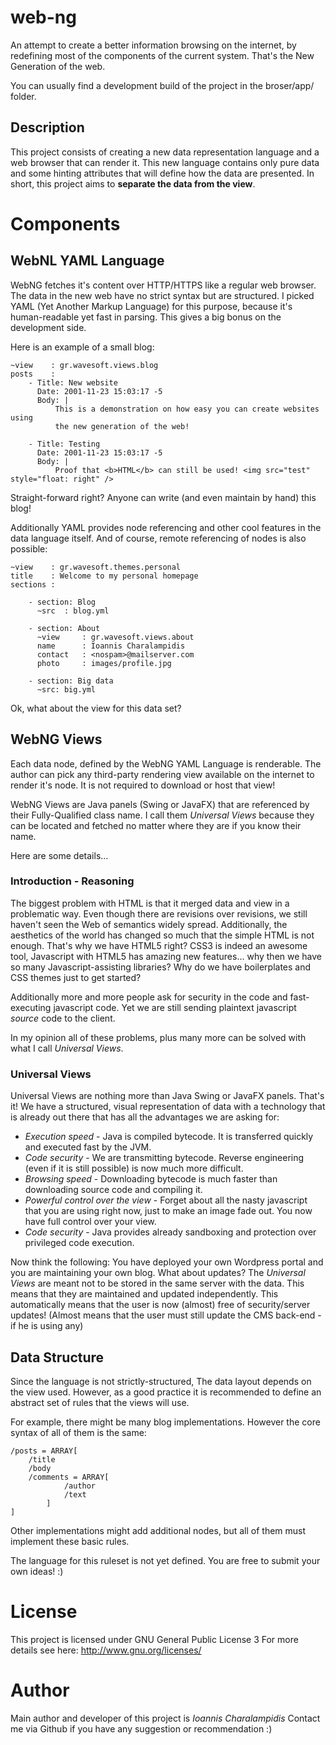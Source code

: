 web-ng
======

An attempt to create a better information browsing on the internet, by redefining most
of the components of the current system. That's the New Generation of the web.

You can usually find a development build of the project in the broser/app/ folder.

Description
-----------

This project consists of creating a new data representation language and a web browser that can render it. 
This new language contains only pure data and some hinting attributes that will define how the data are presented. 
In short, this project aims to **separate the data from the view**.

Components
==========

WebNL YAML Language
-------------------

WebNG fetches it's content over HTTP/HTTPS like a regular web browser. The data in the new web have no strict syntax 
but are structured. I picked YAML (Yet Another Markup Language) for this purpose, because it's human-readable yet fast 
in parsing. This gives a big bonus on the development side.

Here is an example of a small blog:

    ~view    : gr.wavesoft.views.blog
    posts    :
        - Title: New website
          Date: 2001-11-23 15:03:17 -5
          Body: |
              This is a demonstration on how easy you can create websites using
              the new generation of the web!
              
        - Title: Testing
          Date: 2001-11-23 15:03:17 -5
          Body: |
              Proof that <b>HTML</b> can still be used! <img src="test" style="float: right" />

Straight-forward right? Anyone can write (and even maintain by hand) this blog!

Additionally YAML provides node referencing and other cool features in the data language itself.
And of course, remote referencing of nodes is also possible:

    ~view    : gr.wavesoft.themes.personal
    title    : Welcome to my personal homepage
    sections :
        
        - section: Blog
          ~src  : blog.yml
          
        - section: About
          ~view 	: gr.wavesoft.views.about
          name      : Ioannis Charalampidis
          contact   : <nospam>@mailserver.com
		  photo     : images/profile.jpg
        
        - section: Big data
          ~src: big.yml


Ok, what about the view for this data set?

WebNG Views
-----------

Each data node, defined by the WebNG YAML Language is renderable. The author can pick any third-party rendering view available
on the internet to render it's node. It is not required to download or host that view!

WebNG Views are Java panels (Swing or JavaFX) that are referenced by their Fully-Qualified class name. I call them *Universal Views*
because they can be located and fetched no matter where they are if you know their name.

Here are some details...

### Introduction - Reasoning

The biggest problem with HTML is that it merged data and view in a problematic way. Even though there are revisions over
revisions, we still haven't seen the Web of semantics widely spread. Additionally, the aesthetics of the world has changed
so much that the simple HTML is not enough. That's why we have HTML5 right? CSS3 is indeed an awesome tool, Javascript with 
HTML5 has amazing new features... why then we have so many Javascript-assisting libraries? Why do we have boilerplates and
CSS themes just to get started? 

Additionally more and more people ask for security in the code and fast-executing javascript code. Yet we are still sending
plaintext javascript *source* code to the client.

In my opinion all of these problems, plus many more can be solved with what I call *Universal Views*.

### Universal Views

Universal Views are nothing more than Java Swing or JavaFX panels. That's it! We have a structured, visual representation of 
data with a technology that is already out there that has all the advantages we are asking for:

 * *Execution speed* - Java is compiled bytecode. It is transferred quickly and executed fast by the JVM.
 * *Code security* - We are transmitting bytecode. Reverse engineering (even if it is still possible) is now much more difficult.
 * *Browsing speed* - Downloading bytecode is much faster than downloading source code and compiling it.
 * *Powerful control over the view* - Forget about all the nasty javascript that you are using right now, just to make an image fade out. You now have full control over your view.
 * *Code security* - Java provides already sandboxing and protection over privileged code execution.

Now think the following: You have deployed your own Wordpress portal and you are maintaining your own blog. What about updates?
The *Universal Views* are meant not to be stored in the same server with the data. This means that they are maintained and updated
independently. This automatically means that the user is now (almost) free of security/server updates! (Almost means that the user
must still update the CMS back-end - if he is using any)


Data Structure
--------------

Since the language is not strictly-structured, The data layout depends on the view used. 
However, as a good practice it is recommended to define an abstract set of rules that the views will use.

For example, there might be many blog implementations. However the core syntax of all of them is the same:

    /posts = ARRAY[
		/title
		/body
		/comments = ARRAY[
				/author
				/text
			]
	]

Other implementations might add additional nodes, but all of them must implement these basic rules.

The language for this ruleset is not yet defined. 
You are free to submit your own ideas! :)

License
=======

This project is licensed under GNU General Public License 3
For more details see here: http://www.gnu.org/licenses/

Author
======

Main author and developer of this project is *Ioannis Charalampidis*
Contact me via Github if you have any suggestion or recommendation :)
